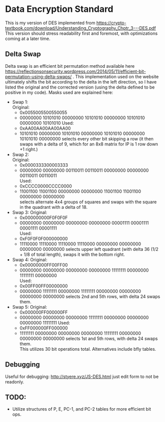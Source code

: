 # Data Encryption Standard
This is my version of DES implemented from https://crypto-textbook.com/download/Understanding_Cryptography_Chptr_3---DES.pdf
This version should stress readability first and foremost, with optimizations
coming at a later time.

## Delta Swap
Delta swap is an efficient bit permutation method available here https://reflectionsonsecurity.wordpress.com/2014/05/11/efficient-bit-permutation-using-delta-swaps/ . 
This implementation used on the website ultimately shifts the bit according to the delta in the left direction, so I have listed the original and the corrected
version (using the delta defined to be positive in my code).
Masks used are explained here:
- Swap 1:  
  Original: 
  - 0x0055005500550055  
  - 00000000 10101010 00000000 10101010 00000000 10101010 00000000 10101010
  Used: 
  - 0xAA00AA00AA00AA00
  - 10101010 00000000 10101010 00000000 10101010 00000000 10101010 00000000
  selects every other bit skipping a row (it then swaps with a delta of 9, 
  which for an 8x8 matrix for IP is 1 row down +1 right.)
- Swap 2:  
  Original: 
  - 0x0000333300003333  
  - 00000000 00000000 00110011 00110011 00000000 00000000 00110011 00110011  
  Used:     
  - 0xCCCC0000CCCC0000
  - 11001100 11001100 00000000 00000000 11001100 11001100 00000000 00000000  
  selects alternate 4x4 groups of squares and swaps with the square in the
  quadrant with a delta of 18.
- Swap 3:
  Original: 
  - 0x000000000F0F0F0F
  - 00000000 00000000 00000000 00000000 00001111 00001111 00001111 00001111  
  Used: 
  - 0xF0F0F0F000000000
  - 11110000 11110000 11110000 11110000 00000000 00000000 00000000 00000000
  selects upper left quadrant (with delta 36 (1/2 + 1/8 of total length), 
  swaps it with the bottom right.
- Swap 4:
  Original: 
  - 0x00000000FF00FF00  
  - 00000000 00000000 00000000 00000000 11111111 00000000 11111111 00000000  
  Used: 
  - 0x00FF00FF00000000
  - 00000000 11111111 00000000 11111111 00000000 00000000 00000000 00000000
  selects 2nd and 5th rows, with delta 24 swaps them.
- Swap 5:
  Original:
  - 0x000000FF000000FF
  - 00000000 00000000 00000000 11111111 00000000 00000000 00000000 11111111
  Used:  
  - 0xFF000000FF000000
  - 11111111 00000000 00000000 00000000 11111111 00000000 00000000 00000000
  selects 1st and 5th rows, with delta 24 swaps them.  
This utilizes 30 bit operations total. Alternatives include bfly tables.

## Debugging
Useful for debugging: http://styere.xyz/JS-DES.html just edit form to not be readonly.

## TODO:
- Utilize structures of P, E, PC-1, and PC-2 tables for more efficient bit ops.
